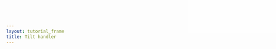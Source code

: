 ```yaml
---
layout: tutorial_frame
title: Tilt handler
---
```

<style>

#info {
	position:absolute; 
	top:0; 
	right:0; 
	width: 20em; 
	height: 7.5em; 
	background: rgba(255,255,255,.5); 
	z-index:500; 
	font: 12px Sans;
}

.crsMarker {
	border-top: 2px green solid;
	border-left: 2px green solid;
}
</style>

<div id='info' style=''></div>


<script type='text/javascript'>

	var trd = [63.41, 10.41];
	
	L.TiltHandler = L.Handler.extend({
		addHooks: function() {
			L.DomEvent.on(window, 'deviceorientation', this._tilt, this);
		},
	
		removeHooks: function() {
			L.DomEvent.off(window, 'deviceorientation', this._tilt, this);
		},
		
		_tilt: function(ev) {
			// Treat Gamma angle as horizontal pan (1 degree = 1 pixel) and Beta angle as vertical pan
			this._map.panBy( L.point( ev.gamma, ev.beta ) );
			document.getElementById('info').innerHTML = ev.gamma + ',' + ev.beta;
		}
	});
	
	L.Map.addInitHook('addHandler', 'tilt', L.TiltHandler);

	var map = L.map('map', {
		center: [0, 0],
		zoom: 1,
		tilt: true
	});

	var positron = L.tileLayer('https://{s}.basemaps.cartocdn.com/light_all/{z}/{x}/{y}.png', {
		attribution: "CartoDB"
	}).addTo(map);
	
</script>
